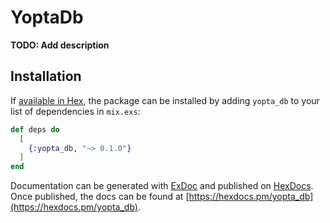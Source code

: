 # YoptaDb

**TODO: Add description**

## Installation

If [available in Hex](https://hex.pm/docs/publish), the package can be installed
by adding `yopta_db` to your list of dependencies in `mix.exs`:

```elixir
def deps do
  [
    {:yopta_db, "~> 0.1.0"}
  ]
end
```

Documentation can be generated with [ExDoc](https://github.com/elixir-lang/ex_doc)
and published on [HexDocs](https://hexdocs.pm). Once published, the docs can
be found at [https://hexdocs.pm/yopta_db](https://hexdocs.pm/yopta_db).

